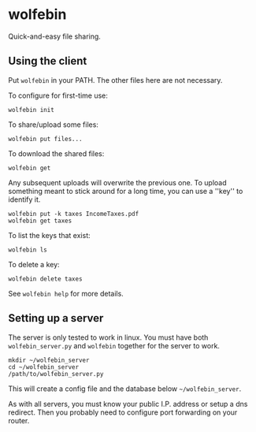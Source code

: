wolfebin
========

Quick-and-easy file sharing.


Using the client
----------------

Put `wolfebin` in your PATH. The other files here are not necessary.

To configure for first-time use:

```
wolfebin init
```

To share/upload some files:

```
wolfebin put files...
```

To download the shared files:

```
wolfebin get
```

Any subsequent uploads will overwrite the previous one. To upload something
meant to stick around for a long time, you can use a ''key'' to identify it.

```
wolfebin put -k taxes IncomeTaxes.pdf
wolfebin get taxes
```

To list the keys that exist:

```
wolfebin ls
```

To delete a key:

```
wolfebin delete taxes
```

See `wolfebin help` for more details.


Setting up a server
-------------------

The server is only tested to work in linux. You must have both
`wolfebin_server.py` and `wolfebin` together for the server to work.

```
mkdir ~/wolfebin_server
cd ~/wolfebin_server
/path/to/wolfebin_server.py
```

This will create a config file and the database below `~/wolfebin_server`.

As with all servers, you must know your public I.P. address or setup a dns
redirect. Then you probably need to configure port forwarding on your router.
